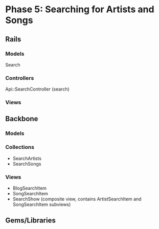 # Phase 5: Searching for Artists and Songs

## Rails
### Models
Search

### Controllers
Api::SearchController (search)

### Views

## Backbone
### Models

### Collections
* SearchArtists
* SearchSongs

### Views
* BlogSearchItem
* SongSearchItem
* SearchShow (composite view, contains ArtistSearchItem and SongSearchItem subviews)

## Gems/Libraries
